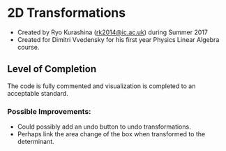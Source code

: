 # 2D Transformations
* Created by Ryo Kurashina (rk2014@ic.ac.uk) during Summer 2017
* Created for Dimitri Vvedensky for his first year Physics Linear Algebra course.

## Level of Completion
The code is fully commented and visualization is completed to an acceptable standard.

### Possible Improvements:
* Could possibly add an undo button to undo transformations.
* Perhaps link the area change of the box when transformed to the determinant.